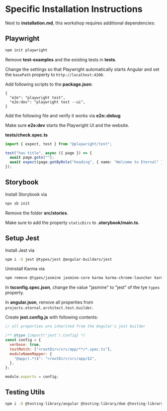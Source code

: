 # Specific Installation Instructions

Next to **installation.md**, this workshop requires additional dependencies:

## Playwright

```bash
npm init playwright
```

Remove **test-examples** and the existing tests in **tests**.

Change the settings so that Playwright automatically starts Angular and set the `basePath` property to `http://localhost:4200`.

Add following scripts to the **package.json**:

```json5
{
  "e2e": "playwright test",
  "e2e:dev": "playwright test --ui",
}
```

Add the following file and verify it works via **e2e::debug**

Make sure **e2e:dev** starts the Playwright UI and the website.

**tests/check.spec.ts**

```typescript
import { expect, test } from "@playwright/test";

test("has title", async ({ page }) => {
  await page.goto("");
  await expect(page.getByRole("heading", { name: "Welcome to Eternal" })).toBeVisible();
});
```

## Storybook

Install Storybook via

```bash
npx sb init
```

Remove the folder **src/stories**.

Make sure to add the property `staticDirs` to **.storybook/main.ts**.

## Setup Jest

Install Jest via

```bash
npm i -D jest @types/jest @angular-builders/jest
```

Uninstall Karma via

```bash
npm remove @types/jasmine jasmine-core karma karma-chrome-launcher karma-coverage karma-jasmine karma-jasmine-html-reporter
```

In **tsconfig.spec.json**, change the value "jasmine" to "jest" of the tye `types` property.

In **angular.json**, remove all properties from `projects.eternal.architect.test.builder`.

Create **jest.config.js** with following contents:

```js
// all properties are inherited from the Angular's jest builder

/** @type {import('jest').Config} */
const config = {
  verbose: true,
  testMatch: ["<rootDir>/src/app/**/*.spec.ts"],
  moduleNameMapper: {
    "@app/(.*)$": "<rootDir>/src/app/$1",
  },
};

module.exports = config;
```

## Testing Utils

```bash
npm i -D @testing-library/angular @testing-library/dom @testing-library/user-event ng-mocks rxjs-marbles
```

